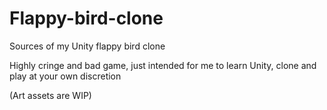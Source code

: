 # Flappy-bird-clone
Sources of my Unity flappy bird clone

Highly cringe and bad game, just intended for me to learn Unity, 
clone and play at your own discretion

(Art assets are WIP)
